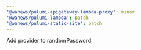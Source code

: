 ```yaml
---
'@wanews/pulumi-apigateway-lambda-proxy': minor
'@wanews/pulumi-lambda': patch
'@wanews/pulumi-static-site': patch
---
```


Add provider to randomPassword

